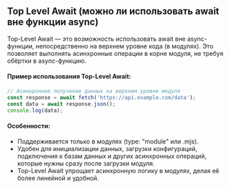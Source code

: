 ## Top Level Await (можно ли использовать await вне функции async)

Top-Level Await — это возможность использовать await вне async-функции, непосредственно на верхнем уровне кода (в модулях). Это позволяет выполнять асинхронные операции в корне модуля, не требуя обёртки в async-функцию.

#### Пример использования Top-Level Await:
```javascript
// Асинхронное получение данных на верхнем уровне модуля
const response = await fetch('https://api.example.com/data');
const data = await response.json();
console.log(data);
```
#### Особенности:
- Поддерживается только в модулях (type: "module" или .mjs).
- Удобен для инициализации данных, загрузки конфигураций, подключения к базам данных и других асинхронных операций, которые нужны сразу после загрузки модуля.
- Top-Level Await упрощает асинхронную логику в модулях, делая её более линейной и удобной.